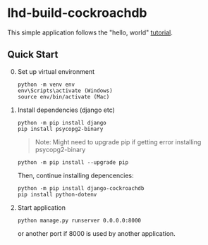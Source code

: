 # lhd-build-cockroachdb

This simple application follows the "hello, world" [tutorial](https://www.cockroachlabs.com/docs/cockroachcloud/build-a-python-app-with-cockroachdb-django.html).

## Quick Start

0. Set up virtual environment

   ```
   python -m venv env
   env\Scripts\activate (Windows)
   source env/bin/activate (Mac)
   ```

1. Install dependencies (django etc)

   ```
   python -m pip install django
   pip install psycopg2-binary
   ```

   > Note: Might need to upgrade pip if getting error installing psycopg2-binary

   ```
   python -m pip install --upgrade pip
   ```

   Then, continue installing depencencies:

   ```
   python -m pip install django-cockroachdb
   pip install python-dotenv
   ```

2. Start application

   ```
   python manage.py runserver 0.0.0.0:8000
   ```

   or another port if 8000 is used by another application.
